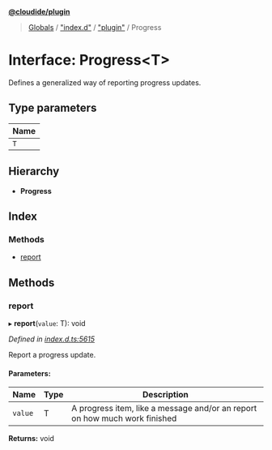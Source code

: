 **[@cloudide/plugin](../README.md)**

> [Globals](../README.md) / ["index.d"](../modules/_index_d_.md) / ["plugin"](../modules/_index_d_._plugin_.md) / Progress

# Interface: Progress\<T>

Defines a generalized way of reporting progress updates.

## Type parameters

Name |
------ |
`T` |

## Hierarchy

* **Progress**

## Index

### Methods

* [report](_index_d_._plugin_.progress.md#report)

## Methods

### report

▸ **report**(`value`: T): void

*Defined in [index.d.ts:5615](https://github.com/shuyaqian/cloudide-plugin-api/blob/6d83fa1/index.d.ts#L5615)*

Report a progress update.

#### Parameters:

Name | Type | Description |
------ | ------ | ------ |
`value` | T | A progress item, like a message and/or an report on how much work finished  |

**Returns:** void
